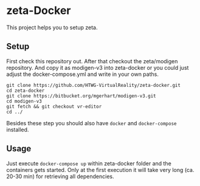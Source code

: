 # zeta-Docker

This project helps you to setup zeta.

## Setup

First check this repository out. After that checkout the zeta/modigen repository. And copy it as modigen-v3 into zeta-docker or you could just adjust the docker-compose.yml and write in your own paths.

```
git clone https://github.com/HTWG-VirtualReality/zeta-docker.git
cd zeta-docker
git clone https://bitbucket.org/mgerhart/modigen-v3.git
cd modigen-v3
git fetch && git checkout vr-editor
cd ../
```

Besides these step you should also have ```docker``` and ```docker-compose``` installed.

## Usage

Just execute ```docker-compose up``` within zeta-docker folder and the containers gets started. Only at the first execution it will take very long (ca. 20-30 min) for retrieving all dependencies.
